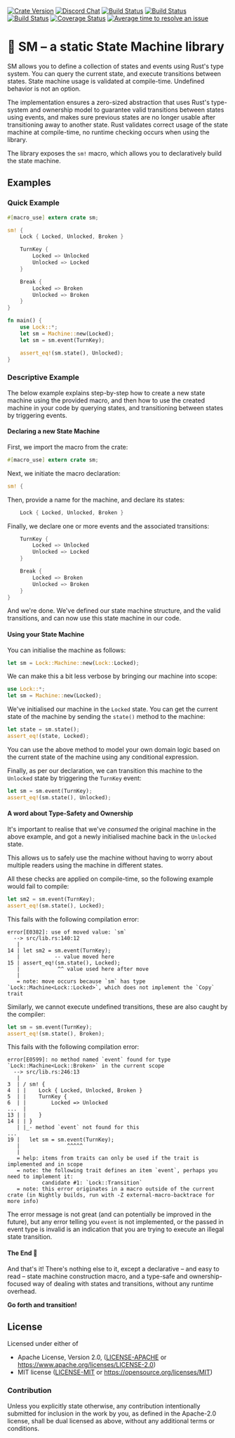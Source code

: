 [![Crate Version](https://img.shields.io/crates/v/sm.svg?logo=rust&label=crates.io&logoColor=white&colorB=brightgreen)](https://crates.io/crates/sm)
[![Discord Chat](https://img.shields.io/discord/477552212156088320.svg?logo=discord&label=discord&logoColor=white)](https://discord.gg/Kc4qZWE "Ask a question or just enjoy your stay!")
[![Build Status](https://img.shields.io/appveyor/ci/JeanMertz/sm/master.svg?logo=appveyor&label=appveyor&logoColor=white)](https://ci.appveyor.com/project/JeanMertz/sm/branch/master)
[![Build Status](https://img.shields.io/circleci/project/github/rusty-rockets/sm/master.svg?logo=circleci&label=circleci&logoColor=white)](https://circleci.com/gh/rusty-rockets/sm/tree/master)
[![Build Status](https://img.shields.io/travis/rusty-rockets/sm/master.svg?logo=travis&label=travis&logoColor=white)](https://travis-ci.org/rusty-rockets/sm)
[![Coverage Status](https://img.shields.io/codecov/c/github/rusty-rockets/sm/master.svg?logo=codeship&label=codecov&logoColor=white)](https://codecov.io/gh/rusty-rockets/sm)
[![Average time to resolve an issue](https://isitmaintained.com/badge/resolution/rusty-rockets/sm.svg)](https://isitmaintained.com/project/rusty-rockets/sm "Average time to resolve an issue")

# 💋 SM – a static State Machine library

SM allows you to define a collection of states and events using Rust's type
system. You can query the current state, and execute transitions between
states. State machine usage is validated at compile-time. Undefined behavior
is not an option.

The implementation ensures a zero-sized abstraction that uses Rust's
type-system and ownership model to guarantee valid transitions between
states using events, and makes sure previous states are no longer usable
after transitioning away to another state. Rust validates correct usage of
the state machine at compile-time, no runtime checking occurs when using the
library.

The library exposes the `sm!` macro, which allows you to declaratively build
the state machine.

## Examples

### Quick Example

```rust
#[macro_use] extern crate sm;

sm! {
    Lock { Locked, Unlocked, Broken }

    TurnKey {
        Locked => Unlocked
        Unlocked => Locked
    }

    Break {
        Locked => Broken
        Unlocked => Broken
    }
}

fn main() {
    use Lock::*;
    let sm = Machine::new(Locked);
    let sm = sm.event(TurnKey);

    assert_eq!(sm.state(), Unlocked);
}
```

### Descriptive Example

The below example explains step-by-step how to create a new state machine
using the provided macro, and then how to use the created machine in your
code by querying states, and transitioning between states by triggering
events.

#### Declaring a new State Machine

First, we import the macro from the crate:

```rust
#[macro_use] extern crate sm;
```

Next, we initiate the macro declaration:

```rust
sm! {
```

Then, provide a name for the machine, and declare its states:

```rust
    Lock { Locked, Unlocked, Broken }
```

Finally, we declare one or more events and the associated transitions:

```rust
    TurnKey {
        Locked => Unlocked
        Unlocked => Locked
    }

    Break {
        Locked => Broken
        Unlocked => Broken
    }
}
```

And we're done. We've defined our state machine structure, and the valid
transitions, and can now use this state machine in our code.

#### Using your State Machine

You can initialise the machine as follows:

```rust
let sm = Lock::Machine::new(Lock::Locked);
```

We can make this a bit less verbose by bringing our machine into scope:

```rust
use Lock::*;
let sm = Machine::new(Locked);
```

We've initialised our machine in the `Locked` state. You can get the current
state of the machine by sending the `state()` method to the machine:

```rust
let state = sm.state();
assert_eq!(state, Locked);
```

You can use the above method to model your own domain logic based on the
current state of the machine using any conditional expression.

Finally, as per our declaration, we can transition this machine to the
`Unlocked` state by triggering the `TurnKey` event:

```rust
let sm = sm.event(TurnKey);
assert_eq!(sm.state(), Unlocked);
```

#### A word about Type-Safety and Ownership

It's important to realise that we've _consumed_ the original machine in the
above example, and got a newly initialised machine back in the `Unlocked`
state.

This allows us to safely use the machine without having to worry about
multiple readers using the machine in different states.

All these checks are applied on compile-time, so the following example would
fail to compile:

```rust
let sm2 = sm.event(TurnKey);
assert_eq!(sm.state(), Locked);
```

This fails with the following compilation error:

```text
error[E0382]: use of moved value: `sm`
  --> src/lib.rs:140:12
   |
14 | let sm2 = sm.event(TurnKey);
   |           -- value moved here
15 | assert_eq!(sm.state(), Locked);
   |            ^^ value used here after move
   |
   = note: move occurs because `sm` has type `Lock::Machine<Lock::Locked>`, which does not implement the `Copy` trait
```

Similarly, we cannot execute undefined transitions, these are also caught by
the compiler:

```rust
let sm = sm.event(TurnKey);
assert_eq!(sm.state(), Broken);
```

This fails with the following compilation error:

```text
error[E0599]: no method named `event` found for type `Lock::Machine<Lock::Broken>` in the current scope
  --> src/lib.rs:246:13
   |
3  | / sm! {
4  | |    Lock { Locked, Unlocked, Broken }
5  | |    TurnKey {
6  | |        Locked => Unlocked
...  |
13 | |    }
14 | | }
   | |_- method `event` not found for this
...
19 |   let sm = sm.event(TurnKey);
   |               ^^^^^
   |
   = help: items from traits can only be used if the trait is implemented and in scope
   = note: the following trait defines an item `event`, perhaps you need to implement it:
           candidate #1: `Lock::Transition`
   = note: this error originates in a macro outside of the current crate (in Nightly builds, run with -Z external-macro-backtrace for more info)
```

The error message is not great (and can potentially be improved in the
future), but any error telling you `event` is not implemented, or the passed
in event type is invalid is an indication that you are trying to execute an
illegal state transition.

#### The End 💋

And that's it! There's nothing else to it, except a declarative – and easy
to read – state machine construction macro, and a type-safe and
ownership-focused way of dealing with states and transitions, without any
runtime overhead.

**Go forth and transition!**

## License

Licensed under either of

* Apache License, Version 2.0, ([LICENSE-APACHE](LICENSE-APACHE) or https://www.apache.org/licenses/LICENSE-2.0)
* MIT license ([LICENSE-MIT](LICENSE-MIT) or https://opensource.org/licenses/MIT)

### Contribution

Unless you explicitly state otherwise, any contribution intentionally submitted
for inclusion in the work by you, as defined in the Apache-2.0 license, shall be
dual licensed as above, without any additional terms or conditions.
